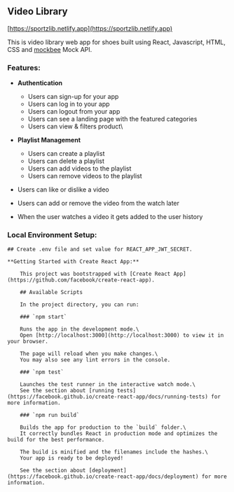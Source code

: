 ## Video Library 
[https://sportzlib.netlify.app](https://sportzlib.netlify.app)

This is video library web app for shoes built using React, Javascript, HTML, CSS and [mockbee](https://mockbee.netlify.app) Mock API.

### Features:

 - **Authentication**
   - Users can sign-up for your app
   - Users can log in to your app
   - Users can logout from your app
   - Users can see a landing page with the featured categories
   - Users can view & filters product\

 - **Playlist Management**
    - Users can create a playlist
    - Users can delete a playlist
    - Users can add videos to the playlist
    - Users can remove videos to the playlist

 - Users can like or dislike a video
 - Users can add or remove the video from the watch later
 - When the user watches a video it gets added to the user history

### Local Environment Setup:

    ## Create .env file and set value for REACT_APP_JWT_SECRET.

    **Getting Started with Create React App:**

        This project was bootstrapped with [Create React App](https://github.com/facebook/create-react-app).

        ## Available Scripts
        
        In the project directory, you can run:
        
        ### `npm start`
        
        Runs the app in the development mode.\
        Open [http://localhost:3000](http://localhost:3000) to view it in your browser.
        
        The page will reload when you make changes.\
        You may also see any lint errors in the console.
        
        ### `npm test`
        
        Launches the test runner in the interactive watch mode.\
        See the section about [running tests](https://facebook.github.io/create-react-app/docs/running-tests) for more information.
        
        ### `npm run build`
        
        Builds the app for production to the `build` folder.\
        It correctly bundles React in production mode and optimizes the build for the best performance.
        
        The build is minified and the filenames include the hashes.\
        Your app is ready to be deployed!
        
        See the section about [deployment](https://facebook.github.io/create-react-app/docs/deployment) for more information.

